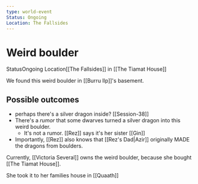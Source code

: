 ```yaml
---
type: world-event
Status: Ongoing
Location: The Fallsides
---
```


# Weird boulder
<span class="dataview inline-field"><span class="inline-field-key">Status</span><span class="inline-field-value">Ongoing</span></span>
<span class="dataview inline-field"><span class="inline-field-key">Location</span><span class="inline-field-value">[[The Fallsides]] in [[The Tiamat House</span></span>]]

We found this weird boulder in [[Burru Ilp]]'s basement.

## Possible outcomes
- perhaps there's a silver dragon inside? [[Session-38]]
- There's a *rumor* that some dwarves turned a silver dragon into this weird boulder. 
	- It's not a rumor. [[Rez]] says it's her sister [[Gin]]
- Importantly, [[Rez]] also knows that [[Rez's Dad|Azir]] originally MADE the dragons from boulders. 

Currently, [[Victoria Several]] owns the weird boulder, because she bought [[The Tiamat House]]. 

She took it to her families house in [[Quaath]]



